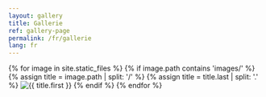 ```yaml
---
layout: gallery
title: Gallerie
ref: gallery-page
permalink: /fr/gallerie
lang: fr
---
```


<div class="grid">
{% for image in site.static_files %}
  {% if image.path contains 'images/' %}
  {% assign title = image.path | split: '/' %}
  {% assign title = title.last | split: '.' %}
  <img class="grid-item" src="{{ site.baseurl }}{{ image.path }}" alt="{{ title.first }}"  title="{{ title.first }}" />
  {% endif %}
{% endfor %}
</div>